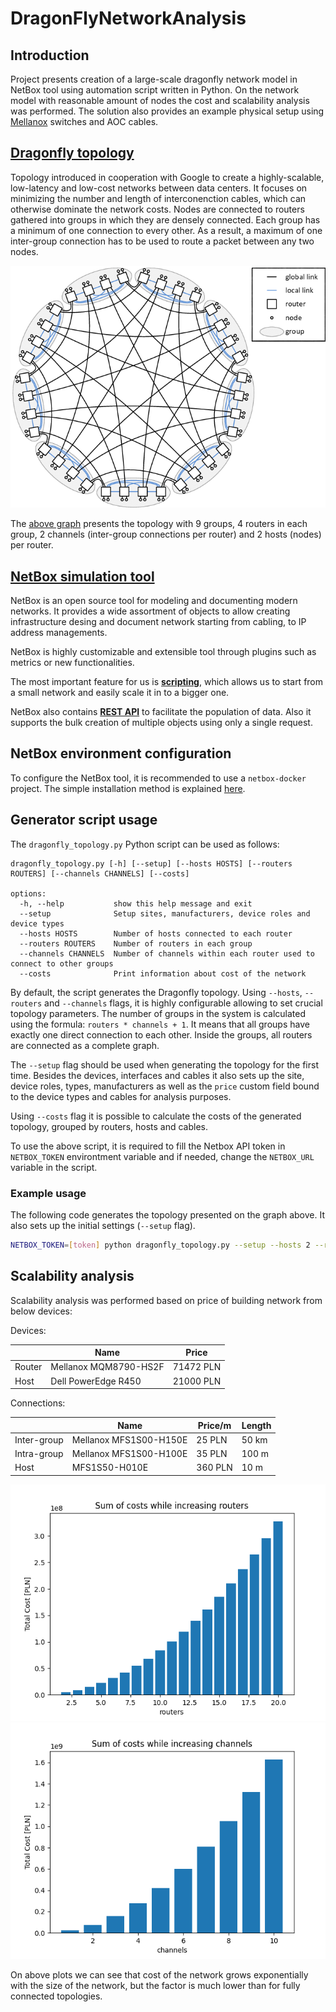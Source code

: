# DragonFlyNetworkAnalysis

## Introduction
Project presents creation of a large-scale dragonfly network model in NetBox tool using automation script written in Python. On the network model with reasonable amount of nodes the cost and scalability analysis was performed. The solution also provides an example physical setup using [Mellanox](https://www.nvidia.com/en-us/networking/infiniband-configurator/) switches and AOC cables.

## [Dragonfly topology](https://static.googleusercontent.com/media/research.google.com/pl//pubs/archive/34926.pdf)

Topology introduced in cooperation with Google to create a highly-scalable, low-latency and low-cost networks between data centers. It focuses on minimizing the number and length of interconenction cables, which can otherwise dominate the network costs. Nodes are connected to routers gathered into groups in which they are densely connected. Each group has a minimum of one connection to every other. As a result, a maximum of one inter-group connection has to be used to route a packet between any two nodes.

![Dragonfly topology example](plots/dragonfly_topology.png)

The [above graph](https://www.researchgate.net/figure/Sample-Dragonfly-topology-with-h2-p2-a4-36-routers-and-72-compute-nodes_fig2_261313973) presents the topology with 9 groups, 4 routers in each group, 2 channels (inter-group connections per router) and 2 hosts (nodes) per router.

## [NetBox simulation tool](https://docs.netbox.dev/en/stable/introduction/)

NetBox is an open source tool for modeling and documenting modern networks. It provides a wide assortment of objects to allow creating infrastructure desing and document network starting from cabling, to IP address managements.

NetBox is highly customizable and extensible tool through plugins such as metrics or new functionalities.

The most important feature for us is [**scripting**](https://docs.netbox.dev/en/stable/getting-started/populating-data/), which allows us to start from a small network and easily scale it in to a bigger one.

NetBox also contains [**REST API**](https://docs.netbox.dev/en/stable/integrations/rest-api/) to facilitate the population of data. Also it supports the bulk creation of multiple objects using only a single request.

## NetBox environment configuration
To configure the NetBox tool, it is recommended to use a `netbox-docker` project. The simple installation method is explained [here](https://github.com/netbox-community/netbox-docker#quickstart).

## Generator script usage

The `dragonfly_topology.py` Python script can be used as follows:
```console
dragonfly_topology.py [-h] [--setup] [--hosts HOSTS] [--routers ROUTERS] [--channels CHANNELS] [--costs]

options:
  -h, --help           show this help message and exit
  --setup              Setup sites, manufacturers, device roles and device types
  --hosts HOSTS        Number of hosts connected to each router
  --routers ROUTERS    Number of routers in each group
  --channels CHANNELS  Number of channels within each router used to connect to other groups
  --costs              Print information about cost of the network
```

By default, the script generates the Dragonfly topology. Using `--hosts`, `--routers` and `--channels` flags, it is highly configurable allowing to set crucial topology parameters. The number of groups in the system is calculated using the formula: `routers * channels + 1`. It means that all groups have exactly one direct connection to each other. Inside the groups, all routers are connected as a complete graph.

The `--setup` flag should be used when generating the topology for the first time. Besides the devices, interfaces and cables it also sets up the site, device roles, types, manufacturers as well as the `price` custom field bound to the device types and cables for analysis purposes.

Using `--costs` flag it is possible to calculate the costs of the generated topology, grouped by routers, hosts and cables.

To use the above script, it is required to fill the Netbox API token in `NETBOX_TOKEN` environtment variable and if needed, change the `NETBOX_URL` variable in the script.

### Example usage

The following code generates the topology presented on the graph above. It also sets up the initial settings (`--setup` flag).

```bash
NETBOX_TOKEN=[token] python dragonfly_topology.py --setup --hosts 2 --routers 4 --channels 2
```

## Scalability analysis
Scalability analysis was performed based on price of building network from below devices:

Devices:

|        | Name                  | Price     |
|--------|-----------------------|-----------|
| Router | Mellanox MQM8790-HS2F | 71472 PLN |
| Host   | Dell PowerEdge R450   | 21000 PLN |

Connections:

|             | Name                   | Price/m | Length |
|-------------|------------------------|---------|--------|
| Inter-group | Mellanox MFS1S00-H150E | 25 PLN  | 50 km  |
| Intra-group | Mellanox MFS1S00-H100E | 35 PLN  | 100 m  |
| Host        | MFS1S50-H010E          | 360 PLN | 10 m   |

![Plot sum of costs of routers amount](plots/sum_of_cost_from_routers.png)
![Plot sum of costs of channels amount](plots/sum_of_cost_from_channels.png)

On above plots we can see that cost of the network grows exponentially with the size of the network, but the factor is much lower than for fully connected topologies.